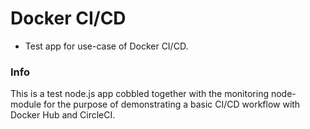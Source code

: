# Docker CI/CD
 - Test app for use-case of Docker CI/CD.

### Info
This is a test node.js app cobbled together with the monitoring node-module for the purpose of demonstrating a basic CI/CD workflow with Docker Hub and CircleCI.
